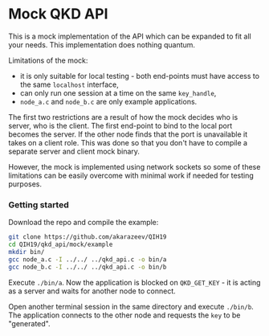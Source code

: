 # Mock QKD API

This is a mock implementation of the API which can be expanded to fit all your
needs. This implementation does nothing quantum.

Limitations of the mock:
- it is only suitable for local testing - both end-points must have access to
  the same `localhost` interface,
- can only run one session at a time on the same `key_handle`,
- `node_a.c` and `node_b.c` are only example applications.

The first two restrictions are a result of how the mock decides who is server,
who is the client. The first end-point to bind to the local port becomes the
server. If the other node finds that the port is unavailable it takes on a
client role. This was done so that you don't have to compile a separate server
and client mock binary.

However, the mock is implemented using network sockets so some of these
limitations can be easily overcome with minimal work if needed for testing
purposes.

### Getting started

Download the repo and compile the example:
```bash
git clone https://github.com/akarazeev/QIH19
cd QIH19/qkd_api/mock/example
mkdir bin/
gcc node_a.c -I ../../ ../qkd_api.c -o bin/a
gcc node_b.c -I ../../ ../qkd_api.c -o bin/b
```

Execute `./bin/a`. Now the application is blocked on `QKD_GET_KEY` - it is
acting as a server and waits for another node to connect.

Open another terminal session in the same directory and execute `./bin/b`. The
application connects to the other node and requests the `key` to be
"generated".

